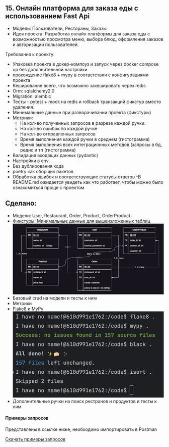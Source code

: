 ## 15. Онлайн платформа для заказа еды с использованием Fast Api
- Модели: Пользователи, Рестораны, Заказы
- Идея проекта: Разработка онлайн платформы для заказа еды с возможностью просмотра меню, выбора блюд, оформления заказов и авторизации пользователей.

Требования к проекту:
- Упаковка проекта в докер-компоуз и запуск через docker compose up без дополнительной настройки
- прохождение flake8 + mypy в соответствии с конфигурациями проекта
- Кеширование всего, что возможно закешировать через redis
- Orm:  sqlalchemy2.0
- Migration: alembic
- Тесты - pytest + mock на redis и rollback транзакций фикстур вместо удаления.
- Минимальные данные при разворачивании проекта (фикстуры)
- Метрики: 
  - На кол-во полученных запросов в разрезе каждой ручки.
  - На кол-во ошибок по каждой ручке
  - На кол-во отправленных запросов
  - Время выполнения каждой ручки в среднем (гистограмма)
  - Время выполнения всех интеграционных методов (запросы в бд, редис и тп (гистограмма)
- Валидация входящих данных (pydantic)
- Настройки в env
- Без дублирования кода
- poetry как сборщик пакетов
- Обработка ошибок и соответствующие статусы ответов
-В README.md ожидается увидеть как что работает, чтобы можно было ознакомиться проще с проектом

 ## Сделано:
- Модели: User, Restaurant, Order, Product, OrderProduct
- Фикстуры: Минимальные данные для вышеизложенных таблиц
![Схема базы данных](readme/restaurant_schema.jpg)
- Базовый crud на модели и тесты к ним
- Метрики
- Flake8 и MyPy
![Результат](readme/res.png)
- Дополнительные ручки на поиск рестранов и продуктов и тесты к ним

#### Примеры запросов
Представлены в ссылке ниже, необходимо импортировать в Postman

[Cкачать примеры запросов](./readme/ex_req.json)
